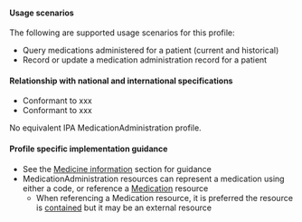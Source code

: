 #### Usage scenarios

The following are supported usage scenarios for this profile:

- Query medications administered for a patient (current and historical)
- Record or update a medication administration record for a patient


#### Relationship with national and international specifications
- Conformant to xxx
- Conformant to xxx

No equivalent IPA MedicationAdministration profile.


#### Profile specific implementation guidance
- See the [Medicine information](guidance.html#medicine-information) section for guidance 
- MedicationAdministration resources can represent a medication using either a code, or reference a [Medication](http://hl7.org/fhir/R4/medication.html) resource
  - When referencing a Medication resource, it is preferred the resource is [contained](http://hl7.org/fhir/R4/references.html#contained) but it may be an external resource
